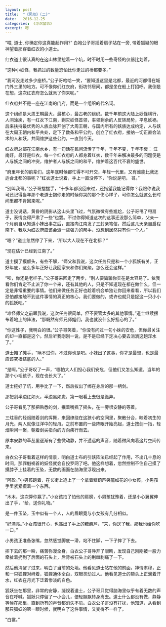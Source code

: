 ```yaml
---
layout: post
title:  "《凤岐》(二)"
date:   2016-12-25
categories: 《浮沉留影》
excerpt: 嗯
---
```


<audio src="http://link.hhtjim.com/163/419077218.mp3" autoplay="true" loop="true"></audio>

“喂, 道士, 你确定你这真能起作用?” 白袍公子哥摇着扇子站在一旁, 带着狐疑的眼神望着那穿着红衣的小道士。

红衣道士很认真的在这山林里挖着一个坑，时不时用一些奇怪的仪器比划着。

“这种小妖怪，我抓过的数量恐怕比你走过的桥都要多。”

“我可没走过多少座桥。”公子哥哈哈一笑，“要知道这里是北都，最近的河都得在城门外三里的地方。可不像你们红衣府，街坊邻居间，都是坐在船上打招呼。我倒是在想，这次红衣府怎么就派了你来呢。”

红衣府并不是一座在江南的门府，而是一个组织的代名词。

这个组织是大周王朝最大，最核心，最古老的组织。数千年前这大陆上妖怪横行，人间涂炭，有一红衣下江南，剿灭妖怪首领，率领剩余的人反转局势，平息妖祸。后来扶持最优秀的人族血脉开创了大周王朝，与国内所有的妖族达成约定，人与妖在大周王朝内和平共处，定下了数条和平公约，创立了红衣府，接纳一切正直会法术的人和妖，共同维护这些公约，一直到今天。

红衣府总部在江南水乡，有一句话在民间流传了千年，千年不变，千年不衰： 江南好，最好是红衣。每一个红衣府的人都身着红衣，数千年来解决最多的问题便是人与妖之间的冲突，维护者人与妖之间的和平，维护着这百代不衰的盛世。

“府里年长的前辈们，这年底时候都忙得不可开交，年轻一代里，又有谁能比我还适合北都的事呢？”红衣道士说着，手上一直没停下，“你说是吧， 哥。”

“别叫我哥。”公子哥摆摆手，“十多年都没回来过，还指望我能记得你？我跟你说我可还记得当年那个老道士抱你走的时候你哭的那个伤心样子，可你怎么就这么长时间里都不肯回来呢。”

道士没说话，黄昏的阴影从这山头里飞过，气氛微微有些尴尬，公子哥甩了甩扇子，表情变得严肃了一些“也罢。不过你得知道这次的这事还没那么简单，父亲一个月前自从知道小妹出事之后，直接向江南发了三封亲笔信，然后这几天亲自启程南下。我以为红衣府应该会派一些强力的帮手，没想到居然只有你一个人。”

“嗯？”道士忽然停了下来，“所以大人现在不在北都？”

“现在估计已经到江南了。”

道士摸了摸额头，有些不解，“师父和我说，这次任务只是和一个小狐妖有关，正好年底，这么多年正好让我回家来和你们聚聚。怎么还会这样。”

“唉，你还是老样子。”公子哥来回走了两步，“别人要骗骗你实在是太容易了。依我看你们肯定不止派了你一个来，还有其他的人，只是不知道现在都在做什么，但一定是非常重要的事情。他们来做任务正好也趁着机会单独让你回来看看，所以我们恐怕都接触不到这件事情的真正的核心，我们要做的，或许也就只是捉这一只小小的狐妖吧。”

“难怪师父之前跟我说，这次任务很简单，但不要管太多的其他事情。”道士继续摆布着地上的阵法，“那既然有师兄师姐们，我也就没什么好担心的了。”

“你这性子，我明白的很。”公子哥笑着，“你没有问过一句小妹的安危，但你最关注的却一直都是这个。然后听我刚刚一说，是不是已经下定决心要去淌淌这趟浑水了。”

道士摊了摊手，“瞒不过你，不过你也是吧。小妹出了这事，你才是最想，也是最应该究根结底的人。”

“是啊。”公子哥叹了一声，“哪怕大人们担心我们安危，但他们又怎么知道，当年的那个小毛孩子，现在也长大了。”

道士挖好了坑，用手比了一下，然后拔出了绑在身后的那一柄剑。

那把剑半边红如火，半边黑如炭，第一眼看上去很是诡异。

公子哥看见了那把熟悉的剑，抿着嘴摇了摇头，在一旁很安静的等着。

三炷香的轻烟随着剑的挥舞，来回缭绕在这狭小的空间里，聚散分合，映着初生的月光，两人就像汪洋中的轻舟。之前布置的一些阵眼开始亮起，道士按剑一指，轻烟瞬间一聚，朝着剑尖指向的方向疾行而去。

原本安静的草丛里逐渐有了些微动静，并不遥远的声音，随着微风向着这片空间传来。

白衣公子哥看着这样的情景，明白道士布的引妖阵法已经起了作用，不出几十息的时间，那罪魁祸首的妖怪就会自投罗网了吧。他这样想着，忽然控制不住自己摸了摸脖子上挂着的玉坠，无数的画面在脑海里浮现出来。

“阿盈。”小男孩跑着，在长街上追上了一个拿着糖葫芦笑靥如花的小女孩，小男孩手里紧紧攥着一个东西。

“木木，这次算你赢了。”小女孩拍了怕他的肩膀，小男孩犹豫着，还是小心翼翼伸出了手，“给，送你礼物。”

是一件玉坠，玉中似有一个人，人的眉眼竟与小女孩有几分相似。

“好漂亮。”小女孩很开心，也递出了手上的糖葫芦，“来，你送了我，那我也给你吃一口。”

小男孩正准备张嘴，忽然感觉脚底一滑，站不住脚，一下子摔了下去。

摔下去的那一瞬，痛苦弥漫全身，白衣公子哥睁开了眼睛，发现自己刚刚被一股力牵扯着扔到了后面的石头上，后背被石头上的荆棘刺痛了一下。

然后他清醒了过来，明白了当前的处境。他看见道士站在他的前面，神情肃穆，正和一只狐狸对峙着，狐狸通体全白，双眼灵动过人。他看见道士的额头上正滴着汗水，红衣在月光下泛着惨淡的白色。

狐妖坐在那里，非常的安静，凝视着道士，公子哥只觉得脑海里似乎有着无数的声音在呼喊。狐妖只停留了一小会儿，便轻飘飘转身离去。道士什么都没有做，静静等候在那里，直到所有的声音都消失不见。白衣公子哥没有打扰，他知道，从看到那只狐妖的第一眼时候，就明白了这件事情，又变得不一样了。

“白裳。”
